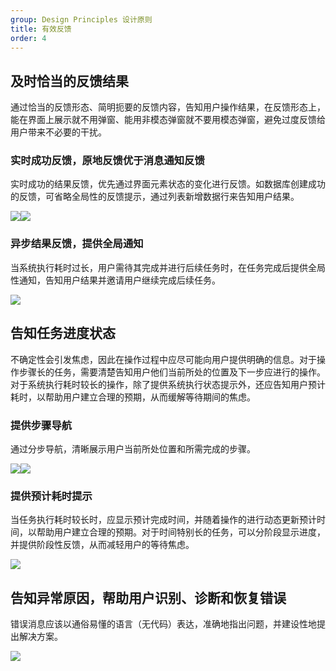 ```yaml
---
group: Design Principles 设计原则
title: 有效反馈
order: 4
---
```


## 及时恰当的反馈结果

通过恰当的反馈形态、简明扼要的反馈内容，告知用户操作结果，在反馈形态上，能在界面上展示就不用弹窗、能用非模态弹窗就不要用模态弹窗，避免过度反馈给用户带来不必要的干扰。

### 实时成功反馈，原地反馈优于消息通知反馈

实时成功的结果反馈，优先通过界面元素状态的变化进行反馈。如数据库创建成功的反馈，可省略全局性的反馈提示，通过列表新增数据行来告知用户结果。

<div style="display: flex">
  <div>
    <img src="https://mdn.alipayobjects.com/oceanbase_design/afts/img/dC-UQqBhDZoAAAAAAAAAAAAADv3-AQBr/original" />
    <div class="image-description"><Do></Do></div>
  </div>
  <div>
    <img src="https://mdn.alipayobjects.com/oceanbase_design/afts/img/o_ZTR5pjSicAAAAAAAAAAAAADv3-AQBr/original" />
    <div class="image-description"><Caution></Caution></div>
  </div>
</div>

### 异步结果反馈，提供全局通知

当系统执行耗时过长，用户需待其完成并进行后续任务时，在任务完成后提供全局性通知，告知用户结果并邀请用户继续完成后续任务。

<div>
  <img src="https://mdn.alipayobjects.com/oceanbase_design/afts/img/ROP7QpTxokkAAAAAAAAAAAAADv3-AQBr/original" />
  <div class="image-description-center"></div>
</div>

## 告知任务进度状态

不确定性会引发焦虑，因此在操作过程中应尽可能向用户提供明确的信息。对于操作步骤长的任务，需要清楚告知用户他们当前所处的位置及下一步应进行的操作。 对于系统执行耗时较长的操作，除了提供系统执行状态提示外，还应告知用户预计耗时，以帮助用户建立合理的预期，从而缓解等待期间的焦虑。

### 提供步骤导航

通过分步导航，清晰展示用户当前所处位置和所需完成的步骤。

<div style="display: flex">
  <div>
    <img src="https://mdn.alipayobjects.com/oceanbase_design/afts/img/ei9gT4JPP3QAAAAAAAAAAAAADv3-AQBr/original" />
    <div class="image-description-center"></div>
  </div>
  <div>
    <img src="https://mdn.alipayobjects.com/oceanbase_design/afts/img/5Wx3Rbmp45IAAAAAAAAAAAAADv3-AQBr/original" />
    <div class="image-description-center"></div>
  </div>
</div>

### 提供预计耗时提示

当任务执行耗时较长时，应显示预计完成时间，并随着操作的进行动态更新预计时间，以帮助用户建立合理的预期。对于时间特别长的任务，可以分阶段显示进度，并提供阶段性反馈，从而减轻用户的等待焦虑。

<div>
  <img src="https://mdn.alipayobjects.com/oceanbase_design/afts/img/0MggTJezD38AAAAAAAAAAAAADv3-AQBr/original" />
  <div class="image-description-center"></div>
</div>

## 告知异常原因，帮助用户识别、诊断和恢复错误

错误消息应该以通俗易懂的语言（无代码）表达，准确地指出问题，并建设性地提出解决方案。

<div>
  <img src="https://mdn.alipayobjects.com/oceanbase_design/afts/img/jn9iQ5oJprMAAAAAAAAAAAAADv3-AQBr/original" />
  <div class="image-description-center"></div>
</div>
